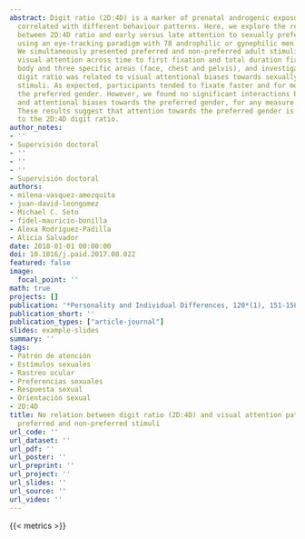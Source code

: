 ```yaml
---
abstract: Digit ratio (2D:4D) is a marker of prenatal androgenic exposure that is
  correlated with different behaviour patterns. Here, we explore the relationship
  between 2D:4D ratio and early versus late attention to sexually preferred stimuli
  using an eye-tracking paradigm with 78 androphilic or gynephilic men and women.
  We simultaneously presented preferred and non-preferred adult stimuli and assessed
  visual attention across time to first fixation and total duration fixation on entire
  body and three specific areas (face, chest and pelvis), and investigated whether
  digit ratio was related to visual attentional biases towards sexually preferred
  stimuli. As expected, participants tended to fixate faster and for more time on
  the preferred gender. However, we found no significant interactions between 2D:4D
  and attentional biases towards the preferred gender, for any measure of attention.
  These results suggest that attention towards the preferred gender is not related
  to the 2D:4D digit ratio.
author_notes:
- ''
- Supervisión doctoral
- ''
- ''
- ''
- Supervisión doctoral
authors:
- milena-vasquez-amezquita
- juan-david-leongomez
- Michael C. Seto
- fidel-mauricio-bonilla
- Alexa Rodríguez-Padilla
- Alicia Salvador
date: 2018-01-01 00:00:00
doi: 10.1016/j.paid.2017.08.022
featured: false
image:
  focal_point: ''
math: true
projects: []
publication: '*Personality and Individual Differences, 120*(1), 151-158'
publication_short: ''
publication_types: ["article-journal"]
slides: example-slides
summary: ''
tags:
- Patrón de atención
- Estímulos sexuales
- Rastreo ocular
- Preferencias sexuales
- Respuesta sexual
- Orientación sexual
- 2D:4D
title: No relation between digit ratio (2D:4D) and visual attention patterns to sexually
  preferred and non-preferred stimuli
url_code: ''
url_dataset: ''
url_pdf: ''
url_poster: ''
url_preprint: ''
url_project: ''
url_slides: ''
url_source: ''
url_video: ''
---
```

{{< metrics >}}
